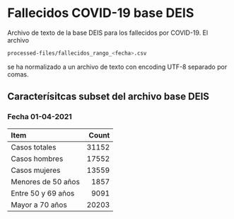 # Fallecidos COVID-19 base DEIS

Archivo de texto de la base DEIS para los fallecidos por COVID-19. El archivo 
```bash 
processed-files/fallecidos_rango_<fecha>.csv
``` 
se ha normalizado a un archivo de texto con encoding UTF-8 separado por comas.

## Caracterísitcas subset del archivo base DEIS

### Fecha 01-04-2021

| Item | Count |
| :-- | --: |
| Casos totales | 31152 |
| Casos hombres | 17552 |
| Casos mujeres | 13559 |
| Menores de 50 años | 1857 |
| Entre 50 y 69 años | 9091 |
| Mayor a 70 años | 20203 | 
